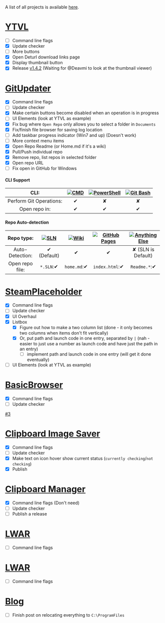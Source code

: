 A list of all projects is available [here](http://walkman100.github.io/Walkman/HTML/Projects.html).
# [YTVL](https://github.com/Walkman100/YTVL)
- [ ] Command line flags
- [x] Update checker
- [ ] More buttons
 - [x] Open Deturl download links page
 - [x] Display thumbnail button
- [x] Release [v1.4.2](https://github.com/Walkman100/YTVL/releases/tag/v1.4.2) (Waiting for @Deavmi to look at the thumbnail viewer)

# [GitUpdater](https://github.com/Walkman100/GitUpdater)
- [x] Command line flags
- [ ] Update checker
- [x] Make certain buttons become disabled when an operation is in progress
- [ ] UI Elements (look at YTVL as example)
 - [x] Fix bug where `Open Repo` only allows you to select a folder in `Documents`
 - [x] Fix/finish file browser for saving log location
 - [ ] Add taskbar progress indicator (Win7 and up) (Doesn't work)
- [ ] More context menu items
 - [x] Open Repo Readme (or Home.md if it's a wiki)
 - [x] Pull/Push individual repo
 - [x] Remove repo, list repos in selected folder
 - [x] Open repo URL
 - [ ] Fix open in GitHub for Windows

#### CLI Support
| CLI: | [![CMD][CMD]][CMD] | [![PowerShell][PS]][PS] | [![Git Bash][Bash]][Bash]
| :-------------------: | :-: | :-: | :-: |
| Perform Git Operations: | ✔ | ✘ | ✘ |
| Open repo in:           | ✔ | ✔ | ✔ |
  [CMD]: http://walkman100.github.io/images/Screenshots/Windows_Explorer/CmdLarge.png
  [PS]: http://walkman100.github.io/images/Screenshots/Windows_Explorer/PSLarge.png
  [Bash]: http://walkman100.github.io/images/other/git-code-fork.png

#### Repo Auto-detection
| Repo type:      | [![SLN][SLN]][SLN] | [![Wiki][Wiki]][Wiki] | [![GitHub Pages][GH Pages]][GH Pages] | [![Anything Else][Repo]][Repo] |
|:---------------:|:------------------:|:---------------------:|:-------------------------------------:|:------------------------------:|
| Auto-Detection: |    ✔ (Default)     |      ✔                |            ✔                          |       ✘ (SLN is Default)       |
| Open repo file: |    `*.SLN`:✔       |     `home.md`:✔       |            `index.html`:✔             |       `Readme.*`:✔             |
  [SLN]: http://walkman100.github.io/images/Screenshots/Windows_Shell/VS-SLN.png
  [Wiki]: http://walkman100.github.io/images/embeddable-images/github-wiki.png
  [GH Pages]: http://walkman100.github.io/images/other/github-pages-clean.jpg
  [Repo]: https://assets.xplenty.com/blog/assets/2014/08/github-dc-repo.png

# [SteamPlaceholder](https://github.com/Walkman100/SteamPlaceholder)
- [x] Command line flags
- [ ] Update checker
- [x] UI Overhaul
 - [x] Listbox
    - [x] Figure out how to make a two column list (done - it only becomes two columns when items don't fit vertically)
    - [x] Or, put path and launch code in one entry, separated by `|` (nah - easier to just use a number as launch code and have just the path in an entry)
      - [ ] implement path and launch code in one entry (will get it done eventually)
 - [ ] UI Elements (look at YTVL as example)

# [BasicBrowser](https://github.com/Walkman100/BasicBrowser)
- [x] Command line flags
- [ ] Update checker

[#3](https://github.com/Walkman100/BasicBrowser/issues/3)

# [Clipboard Image Saver](https://github.com/Walkman100/Clipboard-Projects/blob/master/ClipboardSaver)
- [x] Command line flags
- [ ] Update checker
- [x] Make text on icon hover show current status (`currently checking`/`not checking`)
 - [x] Publish

# [Clipboard Manager](https://github.com/Walkman100/Clipboard-Projects/blob/master/ClipboardManager)
- [x] Command line flags (Don't need)
- [ ] Update checker
- [ ] Publish a release

# [LWAR](https://github.com/CampusTools/LWAR)
- [ ] Command line flags

# [LWAR](https://github.com/CampusTools/LWAR)
- [ ] Command line flags

# [Blog](http://matthewcstech.blogspot.com/)
- [ ] Finish post on relocating everything to `C:\ProgramFiles`
